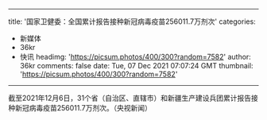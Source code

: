 
---
title: '国家卫健委：全国累计报告接种新冠病毒疫苗256011.7万剂次'
categories: 
 - 新媒体
 - 36kr
 - 快讯
headimg: 'https://picsum.photos/400/300?random=7582'
author: 36kr
comments: false
date: Tue, 07 Dec 2021 07:07:24 GMT
thumbnail: 'https://picsum.photos/400/300?random=7582'
---

<div>   
截至2021年12月6日，31个省（自治区、直辖市）和新疆生产建设兵团累计报告接种新冠病毒疫苗256011.7万剂次。（央视新闻）  
</div>
            